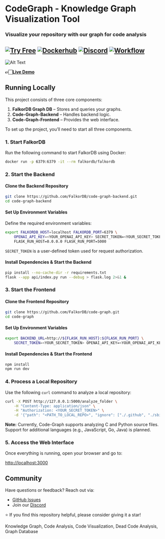 # CodeGraph - Knowledge Graph Visualization Tool

### Visualize your repository with our graph for code analysis

[![Try Free](https://img.shields.io/badge/Try%20Free-FalkorDB%20Cloud-FF8101?labelColor=FDE900&link=https://app.falkordb.cloud)](https://app.falkordb.cloud)
[![Dockerhub](https://img.shields.io/docker/pulls/falkordb/falkordb?label=Docker)](https://hub.docker.com/r/falkordb/falkordb/)
[![Discord](https://img.shields.io/discord/1146782921294884966?style=flat-square)](https://discord.com/invite/6M4QwDXn2w)
[![Workflow](https://github.com/FalkorDB/code-graph/actions/workflows/nextjs.yml/badge.svg?branch=main)](https://github.com/FalkorDB/code-graph/actions/workflows/nextjs.yml)
-

![Alt Text](https://res.cloudinary.com/dhd0k02an/image/upload/v1739719361/FalkorDB_-_Github_-_readme_jr6scy.gif)

**👉🏻[Live Demo](https://code-graph.falkordb.com/)**

## Running Locally  

This project consists of three core components:  

1. **FalkorDB Graph DB** – Stores and queries your graphs.  
2. **Code-Graph-Backend** – Handles backend logic.  
3. **Code-Graph-Frontend** – Provides the web interface.  

To set up the project, you’ll need to start all three components.  

### 1. Start FalkorDB  

Run the following command to start FalkorDB using Docker:  

```bash
docker run -p 6379:6379 -it --rm falkordb/falkordb
```

### 2. Start the Backend  

#### Clone the Backend Repository  

```bash
git clone https://github.com/FalkorDB/code-graph-backend.git
cd code-graph-backend
```

#### Set Up Environment Variables  

Define the required environment variables:  

```bash
export FALKORDB_HOST=localhost FALKORDB_PORT=6379 \
    OPENAI_API_KEY=<YOUR_OPENAI_API_KEY> SECRET_TOKEN=<YOUR_SECRET_TOKEN> \
    FLASK_RUN_HOST=0.0.0.0 FLASK_RUN_PORT=5000
```

`SECRET_TOKEN` is a user-defined token used for request authorization.  

#### Install Dependencies & Start the Backend  

```bash
pip install --no-cache-dir -r requirements.txt
flask --app api/index.py run --debug > flask.log 2>&1 &
```

### 3. Start the Frontend  

#### Clone the Frontend Repository  

```bash
git clone https://github.com/FalkorDB/code-graph.git
cd code-graph
```

#### Set Up Environment Variables  

```bash
export BACKEND_URL=http://${FLASK_RUN_HOST}:${FLASK_RUN_PORT} \
    SECRET_TOKEN=<YOUR_SECRET_TOKEN> OPENAI_API_KEY=<YOUR_OPENAI_API_KEY>
```

#### Install Dependencies & Start the Frontend  

```bash
npm install
npm run dev
```

### 4. Process a Local Repository  

Use the following `curl` command to analyze a local repository:  

```bash
curl -X POST http://127.0.0.1:5000/analyze_folder \
    -H "Content-Type: application/json" \
    -H "Authorization: <YOUR_SECRET_TOKEN>" \
    -d '{"path": "<PATH_TO_LOCAL_REPO>", "ignore": ["./.github", "./sbin", "./.git", "./deps", "./bin", "./build"]}'
```

**Note:** Currently, Code-Graph supports analyzing C and Python source files.  
Support for additional languages (e.g., JavaScript, Go, Java) is planned.  

### 5. Access the Web Interface  

Once everything is running, open your browser and go to:  

[http://localhost:3000](http://localhost:3000)  

## Community

Have questions or feedback? Reach out via:

* [GitHub Issues](https://github.com/FalkorDB/GraphRAG-SDK/issues)
* Join our [Discord](https://discord.com/invite/6M4QwDXn2w)

⭐️ If you find this repository helpful, please consider giving it a star!

Knowledge Graph, Code Analysis, Code Visualization, Dead Code Analysis, Graph Database
